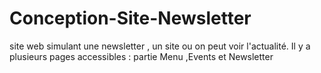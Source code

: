 # Conception-Site-Newsletter
site web simulant une newsletter , un site ou on peut voir l'actualité. Il y a plusieurs pages accessibles : partie  Menu ,Events et Newsletter
